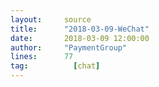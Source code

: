 ```yaml
---
layout:     source 
title:      "2018-03-09-WeChat"
date:       2018-03-09 12:00:00
author:     "PaymentGroup"
lines:      77 
tag:		  [chat]
---
```

